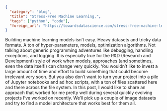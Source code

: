 ```json
{
  "category": "blog",
  "title": "Stress-Free Machine Learning,",
  "tags": ["python", "code"],
  "foreign_url": "https://towardsdatascience.com/stress-free-machine-learning-e4d0a411a56a"
}
```

<!--preamble-->

Building machine learning models isn’t easy. Heavy datasets and tricky data formats. 
A ton of hyper-parameters, models, optimization algorithms. Not talking about 
generic programming adventures like debugging, handling exceptions, and logging.
It is especially true for the R&D (Research and Development) style of work when 
models, approaches (and sometimes, even the data itself!) can change very quickly. 
You wouldn’t like to invest a large amount of time and effort to build something 
that could become irrelevant very soon. But you also don’t want to turn your 
project into a pile of Jupyter notebooks and ad hoc scripts, with a ton of files 
scattered here and there across the file system. In this post, I would like to 
share an approach that worked for me pretty well during several quickly evolving 
projects I’ve worked on recently. We’ll pick up a couple of image datasets and 
try to find a model architecture that works best for them all.

<!--more-->